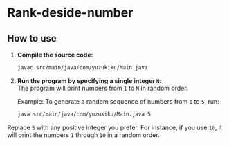 # Rank-deside-number

## How to use

1. **Compile the source code:**
   ```bash
   javac src/main/java/com/yuzukiku/Main.java
   ```

2. **Run the program by specifying a single integer `N`:**  
   The program will print numbers from `1` to `N` in random order.

   Example: To generate a random sequence of numbers from `1` to `5`, run:
   ```bash
   java src/main/java/com/yuzukiku/Main.java 5
   ```

Replace `5` with any positive integer you prefer. For instance, if you use `10`, it will print the numbers `1` through `10` in a random order.


